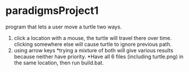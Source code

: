 # paradigmsProject1
program that lets a user move a turtle two ways.
1. click a location with a mouse, the turtle will travel there over time. clicking somewhere else will cause turtle to ignore previous path.
2. using arrow keys
*trying a mixture of both will give various results because neither have priority.
*Have all 6 files (including turtle.png) in the same location, then run build.bat.
